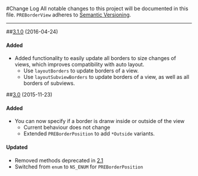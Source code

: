#Change Log
All notable changes to this project will be documented in this file.
`PREBorderView` adheres to [Semantic Versioning](http://semver.org/).

--- 

##[3.1.0](https://github.com/pres/PREBorderView/releases/tag/3.1.0) (2016-04-24)

#### Added
* Added functionality to easily update all borders to size changes of views, which improves compatibility with auto layout.
  * Use `layoutBorders` to update borders of a view.
  * Use `layoutSubviewBorders` to update borders of a view, as well as all borders of subviews.

##[3.0](https://github.com/pres/PREBorderView/releases/tag/3.0) (2015-11-23)

#### Added
* You can now specify if a border is dranw inside or outside of the view
  * Current behaviour does not change
  * Extended `PREBorderPosition` to add `*Outside` variants.

#### Updated
* Removed methods deprecated in [2.1](https://github.com/pres/PREBorderView/releases/tag/2.1)
* Switched from `enum` to `NS_ENUM` for `PREBorderPosition`
